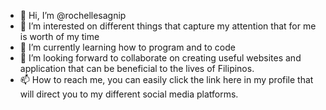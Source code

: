 - 👋 Hi, I’m @rochellesagnip
- 👀 I’m interested on different things that capture my attention that for me is worth of my time 
- 🌱 I’m currently learning how to program and to code  
- 💞️ I’m looking forward to collaborate on creating useful websites and application that can be beneficial to the lives of Filipinos. 
- 📫 How to reach me, you can easily click the link here in my profile that will direct you to my different social media platforms. 

<!---
rochellesagnip/rochellesagnip is a ✨ special ✨ repository because its `README.md` (this file) appears on your GitHub profile.
You can click the Preview link to take a look at your changes.
--->
